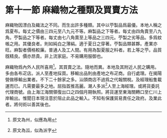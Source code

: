 # 第十一節 麻織物之種類及買賣方法

麻織物因漂白及織法之不同。而生出許多種類。其中以苧製品爲最優。本地人稱之爲夏布。每丈之價由三四元至八九元不等。麻製品之下等者。每丈由四角賣至八九角。苧製品之下等者。每丈由七八角賣至上等品之三四元。苧製之劣等品。多爲蚊帳之用。其優良者。則如純白之薄絹。適于夏日之穿著。苧製品類甚夥。產業亦旺。麻製者價格較廉。普通人及工人間。有用為製夏服之料者。若上等之苧。品質旣精良。價亦昂貴。非上流家庭。不易購用服御也。

麻織物爲內外人民所喜用[^1]。其買賣之法。隨地而異。本地及其附近人民之購用。多由各布疋店。派人至產地採買。移輸出品則由產地之布疋商。自行處理。在揭陽營做移輸出業者。不下二十餘家之多。汕頭商店不過爲之代報關稅。及經理船隻載運而已。凡需要最多之地。屈指首推高麗。潮人多派[^2]人至上海經理。或將貨委託代理商號。由上海江海關領復出口之四個月期執照。將貨運至東海關轉口至仁川上岸輸出。惟聞日本現注意於阻止此品之輸入。不知有保護貿易責任之政府。及業此者。將何術以善其後也。

[^1]: 原文為州，似應為用

[^2]: 原文為泒，似為派字

